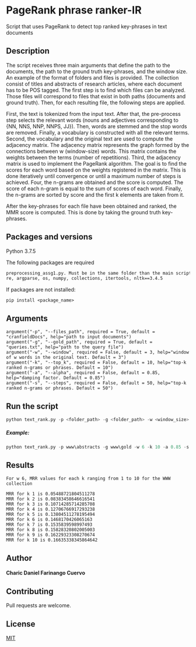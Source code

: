 # PageRank phrase ranker-IR

Script that uses PageRank to detect top ranked key-phrases in text documents

## Description

The script receives three main arguments that define the path to the documents, the path to the ground truth key-phrases, and the window size. An example of the format of folders and files is provided. The collection consist of titles and abstracts of research articles, where each document has to be POS tagged. The first step is to find which files can be analyzed. Those files will correspond to files that exist in both paths (documents and ground truth). Then, for each resulting file, the following steps are applied.

First, the text is tokenized from the input text. After that, the pre-process step selects the relevant words (nouns and adjectives corresponding  to {NN,  NNS,  NNP,  NNPS,  JJ}). Then, words are stemmed and the stop words are removed. Finally, a vocabulary is constructed with all the relevant terms.
Second, the vocabulary and the original text are used to compute the adjacency matrix. The adjacency matrix represents the graph formed by the connections between w (window-size) words. This matrix contains the weights between the terms (number of repetitions). 
Third, the adjacency matrix is used to implement the PageRank algorithm. The goal is to find the scores for each word based on the weights registered in the matrix. This is done iteratively until convergence or until a maximum number of steps is achieved.
Four, the n-grams are obtained and the score is computed. The score of each n-gram is equal to the sum of scores of each word. 
Finally, the n-grams are sorted by score and the first k elements are taken from it. 

After the key-phrases for each file have been obtained and ranked, the MMR score is computed. This is done by taking the ground truth key-phrases. 

## Packages and versions

Python 3.7.5

The following packages are required

```bash
preprocessing_assg1.py. Must be in the same folder than the main script 
re, argparse, os, numpy, collections, itertools, nltk==3.4.5
```
If packages are not installed: 

```
pip install <package_name>
```
## Arguments

```
argument("-p", "--files_path", required = True, default = "cranfieldDocs", help="path to input documents")
argument("-g", "--gold_path", required = True, default = "queries.txt", help="path to the query file")
argument("-w", "--window", required = False, default = 3, help="window of w words in the original text. Default = 3")
argument("-k", "--top_k", required = False, default = 10, help="top-k ranked n-grams or phrases. Default = 10")
argument("-a", "--alpha", required = False, default = 0.85, help="damping factor. Default = 0.85")
argument("-s", "--steps", required = False, default = 50, help="top-k ranked n-grams or phrases. Default = 50")

```

## Run the script

```python
python text_rank.py -p <folder_path> -g <folder_path> -w <window_size> -k <top_k_ranking> -a <alpha> -s <steps>
```

##### Example:

```python
python text_rank.py -p www\abstracts -g www\gold -w 6 -k 10 -a 0.85 -s 50
```

## Results

```
For w 6, MRR values for each k ranging from 1 to 10 for the WWW collection

MRR for k 1 is 0.05488721804511278
MRR for k 2 is 0.08383458646616541
MRR for k 3 is 0.10714285714285708
MRR for k 4 is 0.12706766917293238
MRR for k 5 is 0.13804511278195494
MRR for k 6 is 0.1468170426065163
MRR for k 7 is 0.1535839598997493
MRR for k 8 is 0.15828320802005003
MRR for k 9 is 0.16229323308270674
MRR for k 10 is 0.16635338345864642

```

## Author
#### Charic Daniel Farinango Cuervo

## Contributing
Pull requests are welcome.

## License
[MIT](https://choosealicense.com/licenses/mit/)